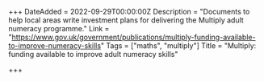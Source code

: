 +++
DateAdded = 2022-09-29T00:00:00Z
Description = "Documents to help local areas write investment plans for delivering the Multiply adult numeracy programme."
Link = "https://www.gov.uk/government/publications/multiply-funding-available-to-improve-numeracy-skills"
Tags = ["maths", "multiply"]
Title = "Multiply: funding available to improve adult numeracy skills"

+++
